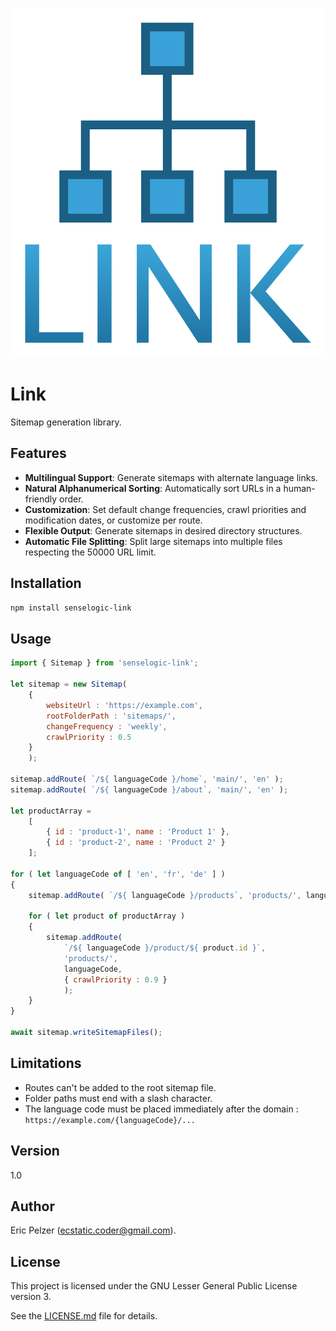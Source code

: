 ![](https://github.com/senselogic/LINK/blob/master/LOGO/link.png)

# Link

Sitemap generation library.

## Features

- **Multilingual Support**: Generate sitemaps with alternate language links.
- **Natural Alphanumerical Sorting**: Automatically sort URLs in a human-friendly order.
- **Customization**: Set default change frequencies, crawl priorities and modification dates, or customize per route.
- **Flexible Output**: Generate sitemaps in desired directory structures.
- **Automatic File Splitting**: Split large sitemaps into multiple files respecting the 50000 URL limit.

## Installation

```bash
npm install senselogic-link
```

## Usage

```javascript
import { Sitemap } from 'senselogic-link';

let sitemap = new Sitemap(
    {
        websiteUrl : 'https://example.com',
        rootFolderPath : 'sitemaps/',
        changeFrequency : 'weekly',
        crawlPriority : 0.5
    }
    );

sitemap.addRoute( `/${ languageCode }/home`, 'main/', 'en' );
sitemap.addRoute( `/${ languageCode }/about`, 'main/', 'en' );

let productArray =
    [
        { id : 'product-1', name : 'Product 1' },
        { id : 'product-2', name : 'Product 2' }
    ];

for ( let languageCode of [ 'en', 'fr', 'de' ] )
{
    sitemap.addRoute( `/${ languageCode }/products`, 'products/', languageCode );

    for ( let product of productArray )
    {
        sitemap.addRoute(
            `/${ languageCode }/product/${ product.id }`,
            'products/',
            languageCode,
            { crawlPriority : 0.9 }
            );
    }
}

await sitemap.writeSitemapFiles();
```

## Limitations

*   Routes can't be added to the root sitemap file.
*   Folder paths must end with a slash character.
*   The language code must be placed immediately after the domain : `https://example.com/{languageCode}/...`

## Version

1.0

## Author

Eric Pelzer (ecstatic.coder@gmail.com).

## License

This project is licensed under the GNU Lesser General Public License version 3.

See the [LICENSE.md](LICENSE.md) file for details.
